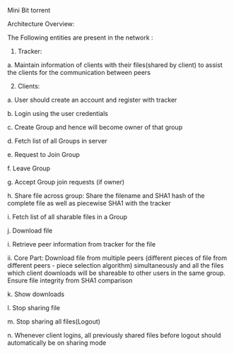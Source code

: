 Mini Bit torrent

Architecture Overview:

The Following entities are present in the network :

1. Tracker:

a. Maintain information of clients with their files(shared by client) to assist the
clients for the communication between peers


2. Clients:

a. User should create an account and register with tracker

b. Login using the user credentials

c. Create Group and hence will become owner of that group


d. Fetch list of all Groups in server

e. Request to Join Group

f. Leave Group

g. Accept Group join requests (if owner)

h. Share file across group: Share the filename and SHA1 hash of the complete file
as well as piecewise SHA1 with the tracker

i. Fetch list of all sharable files in a Group

j. Download file

i. Retrieve peer information from tracker for the file

ii. Core Part: Download file from multiple peers (different pieces of file from
different peers - piece selection algorithm) simultaneously and all the
files which client downloads will be shareable to other users in the same
group. Ensure file integrity from SHA1 comparison

k. Show downloads

l. Stop sharing file

m. Stop sharing all files(Logout)

n. Whenever client logins, all previously shared files before logout should
automatically be on sharing mode

